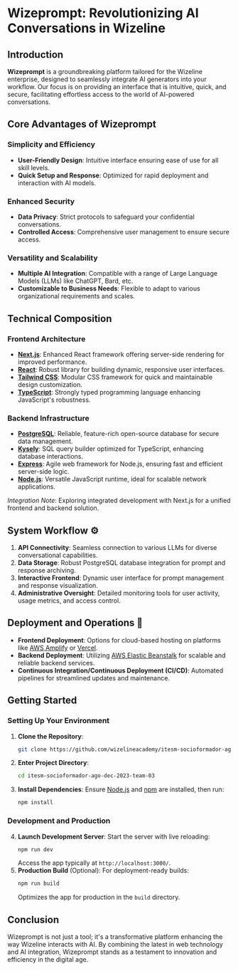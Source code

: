 # Wizeprompt: Revolutionizing AI Conversations in Wizeline

## Introduction
**Wizeprompt** is a groundbreaking platform tailored for the Wizeline enterprise, designed to seamlessly integrate AI generators into your workflow. Our focus is on providing an interface that is intuitive, quick, and secure, facilitating effortless access to the world of AI-powered conversations.

## Core Advantages of Wizeprompt

### Simplicity and Efficiency
- **User-Friendly Design**: Intuitive interface ensuring ease of use for all skill levels.
- **Quick Setup and Response**: Optimized for rapid deployment and interaction with AI models.

### Enhanced Security
- **Data Privacy**: Strict protocols to safeguard your confidential conversations.
- **Controlled Access**: Comprehensive user management to ensure secure access.

### Versatility and Scalability
- **Multiple AI Integration**: Compatible with a range of Large Language Models (LLMs) like ChatGPT, Bard, etc.
- **Customizable to Business Needs**: Flexible to adapt to various organizational requirements and scales.

## Technical Composition

### Frontend Architecture
- **[Next.js](https://nextjs.org/)**: Enhanced React framework offering server-side rendering for improved performance.
- **[React](https://reactjs.org/)**: Robust library for building dynamic, responsive user interfaces.
- **[Tailwind CSS](https://tailwindcss.com/)**: Modular CSS framework for quick and maintainable design customization.
- **[TypeScript](https://www.typescriptlang.org/)**: Strongly typed programming language enhancing JavaScript's robustness.

### Backend Infrastructure
- **[PostgreSQL](https://www.postgresql.org/)**: Reliable, feature-rich open-source database for secure data management.
- **[Kysely](https://kysely.dev/)**: SQL query builder optimized for TypeScript, enhancing database interactions.
- **[Express](https://expressjs.com/)**: Agile web framework for Node.js, ensuring fast and efficient server-side logic.
- **[Node.js](https://nodejs.org/en/)**: Versatile JavaScript runtime, ideal for scalable network applications.

*Integration Note*: Exploring integrated development with Next.js for a unified frontend and backend solution.

## System Workflow ⚙️

1. **API Connectivity**: Seamless connection to various LLMs for diverse conversational capabilities.
2. **Data Storage**: Robust PostgreSQL database integration for prompt and response archiving.
3. **Interactive Frontend**: Dynamic user interface for prompt management and response visualization.
4. **Administrative Oversight**: Detailed monitoring tools for user activity, usage metrics, and access control.

## Deployment and Operations 🚀

- **Frontend Deployment**: Options for cloud-based hosting on platforms like [AWS Amplify](https://aws.amazon.com/amplify/) or [Vercel](https://vercel.com/).
- **Backend Deployment**: Utilizing [AWS Elastic Beanstalk](https://aws.amazon.com/elasticbeanstalk/) for scalable and reliable backend services.
- **Continuous Integration/Continuous Deployment (CI/CD)**: Automated pipelines for streamlined updates and maintenance.

## Getting Started

### Setting Up Your Environment
1. **Clone the Repository**:
    ```bash
    git clone https://github.com/wizelineacademy/itesm-socioformador-ago-dec-2023-team-03.git
    ```
2. **Enter Project Directory**:
    ```bash
    cd itesm-socioformador-ago-dec-2023-team-03
    ```
3. **Install Dependencies**:
    Ensure [Node.js](https://nodejs.org/) and [npm](https://www.npmjs.com/) are installed, then run:
    ```bash
    npm install
    ```

### Development and Production
4. **Launch Development Server**:
    Start the server with live reloading:
    ```bash
    npm run dev
    ```
    Access the app typically at `http://localhost:3000/`.
5. **Production Build** (Optional):
    For deployment-ready builds:
    ```bash
    npm run build
    ```
    Optimizes the app for production in the `build` directory.

## Conclusion

Wizeprompt is not just a tool; it's a transformative platform enhancing the way Wizeline interacts with AI. By combining the latest in web technology and AI integration, Wizeprompt stands as a testament to innovation and efficiency in the digital age.